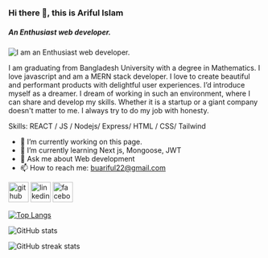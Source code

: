 ### Hi there 👋, this is Ariful Islam
##### An Enthusiast web developer. 
![I am an Enthusiast web developer. ](https://media.licdn.com/dms/image/D5616AQGkIkFYVkv5MQ/profile-displaybackgroundimage-shrink_350_1400/0/1667040893292?e=1677715200&v=beta&t=_k7Exb0hOIqDkdOPJ7FteufP5oDkTWJAjkskp2OyQ-s)

I am graduating from Bangladesh University with a degree in Mathematics. I love javascript and am a MERN stack developer. I love to create beautiful and performant products with delightful user experiences. I’d introduce myself as a dreamer. I dream of working in such an environment, where I can share and develop my skills. Whether it is a startup or a giant company doesn't matter to me. I always try to do my job with honesty.

Skills:  REACT / JS / Nodejs/ Express/ HTML / CSS/ Tailwind

- 🔭 I’m currently working on this page. 
- 🌱 I’m currently learning Next js, Mongoose, JWT 
- 💬 Ask me about Web development 
- 📫 How to reach me: buariful22@gmail.com 


[<img src='https://cdn.jsdelivr.net/npm/simple-icons@3.0.1/icons/github.svg' alt='github' height='40'>](https://github.com/buariful)  [<img src='https://cdn.jsdelivr.net/npm/simple-icons@3.0.1/icons/linkedin.svg' alt='linkedin' height='40'>](https://www.linkedin.com/in/buariful/)  [<img src='https://cdn.jsdelivr.net/npm/simple-icons@3.0.1/icons/facebook.svg' alt='facebook' height='40'>](https://www.facebook.com/buariful)  

[![Top Langs](https://github-readme-stats.vercel.app/api/top-langs/?username=buariful)](https://github.com/anuraghazra/github-readme-stats)

![GitHub stats](https://github-readme-stats.vercel.app/api?username=buariful&show_icons=true)  

![GitHub streak stats](https://streak-stats.demolab.com/?user=buariful)  

